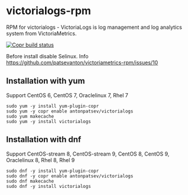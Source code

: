 # victorialogs-rpm
RPM for victorialogs - VictoriaLogs is log management and log analytics system from VictoriaMetrics.

[![Copr build status](https://copr.fedorainfracloud.org/coprs/antonpatsev/victorialogs/package/victorialogs/status_image/last_build.png)](https://copr.fedorainfracloud.org/coprs/antonpatsev/victorialogs/package/victorialogs/)

Before install disable Selinux. Info https://github.com/patsevanton/victoriametrics-rpm/issues/10

## Installation with yum
Support CentOS 6, CentOS 7, Oraclelinux 7, Rhel 7

```
sudo yum -y install yum-plugin-copr
sudo yum -y copr enable antonpatsev/victorialogs
sudo yum makecache
sudo yum -y install victorialogs
```

## Installation with dnf
Support CentOS-stream 8, CentOS-stream 9, CentOS 8, CentOS 9, Oraclelinux 8, Rhel 8, Rhel 9

```
sudo dnf -y install yum-plugin-copr
sudo dnf -y copr enable antonpatsev/victorialogs
sudo dnf makecache
sudo dnf -y install victorialogs
```
